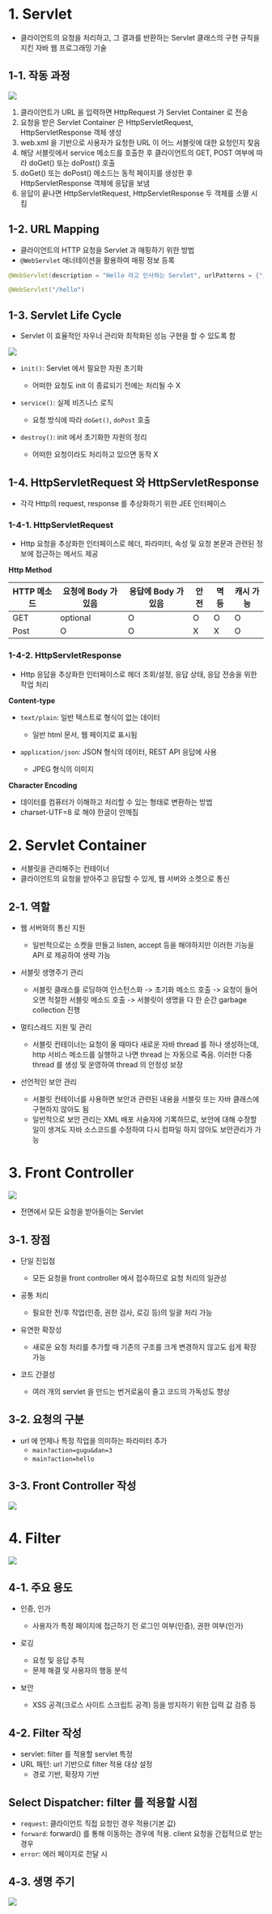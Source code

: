 # 1. Servlet

- 클라이언트의 요청을 처리하고, 그 결과를 반환하는 Servlet 클래스의 구현 규칙을 지킨 자바 웹 프로그래밍 기술

## 1-1. 작동 과정

<img src="./img/1.png">

1. 클라이언트가 URL 을 입력하면 HttpRequest 가 Servlet Container 로 전송
2. 요청을 받은 Servlet Container 은 HttpServletRequest, HttpServletResponse 객체 생성
3. web.xml 을 기반으로 사용자가 요청한 URL 이 어느 서블릿에 대한 요청인지 찾음
4. 해당 서블릿에서 service 메소드를 호출한 후 클라이언트의 GET, POST 여부에 따라 doGet() 또는 doPost() 호출
5. doGet() 또는 doPost() 메소드는 동적 페이지를 생성한 후 HttpServletResponse 객체에 응답을 보냄
6. 응답이 끝나면 HttpServletRequest, HttpServletResponse 두 객체를 소멸 시킴

## 1-2. URL Mapping

- 클라이언트의 HTTP 요청을 Servlet 과 매핑하기 위한 방법
- ```@WebServlet``` 애너테이션을 활용하여 매핑 정보 등록

```java
@WebServlet(description = "Hello 라고 인사하는 Servlet", urlPatterns = {"/hello"}) // URL 매핑 설정
```

```java
@WebServlet("/hello")
```

## 1-3. Servlet Life Cycle

- Servlet 이 효율적인 자우너 관리와 최적화된 성능 구현을 할 수 있도록 함

<img src="./img/2.png">

- ```init()```: Servlet 에서 필요한 자원 초기화
	- 어떠한 요청도 init 이 종료되기 전에는 처리될 수 X

- ```service()```: 실제 비즈니스 로직
	- 요청 방식에 따라 ```doGet()```, ```doPost``` 호출

- ```destroy()```: init 에서 초기화한 자원의 정리
	- 어떠한 요청이라도 처리하고 있으면 동작 X

## 1-4. HttpServletRequest 와 HttpServletResponse

- 각각 Http의 request, response 를 추상화하기 위한 JEE 인터페이스

### 1-4-1. HttpServletRequest
- Http 요청을 추상화한 인터페이스로 헤더, 파라미터, 속성 및 요청 본문과 관련된 정보에 접근하는 메서드 제공

**Http Method**

| HTTP 메소드 | 요청에 Body 가 있음 | 응답에 Body 가 있음 | 안전 | 멱등 | 캐시 가능 |
| --- | --- | --- | --- | --- | --- |
| GET | optional | O | O | O | O |
| Post | O | O | X | X | O |

### 1-4-2. HttpServletResponse
- Http 응답을 추상화한 인터페이스로 헤더 조회/설정, 응답 상태, 응답 전송을 위한 작업 처리

**Content-type**
- ```text/plain```: 일반 텍스트로 형식이 없는 데이터
	- 일반 html 문서, 웹 페이지로 표시됨

- ```application/json```: JSON 형식의 데이터, REST API 응답에 사용
	- JPEG 형식의 이미지

**Character Encoding**
- 데이터를 컴퓨터가 이해하고 처리할 수 있는 형태로 변환하는 방법
- charset-UTF=8 로 해야 한글이 안깨짐

# 2. Servlet Container
- 서블릿을 관리해주는 컨테이너
- 클라이언트의 요청을 받아주고 응답할 수 있게, 웹 서버와 소켓으로 통신

## 2-1. 역할
- 웹 서버와의 통신 지원
	- 일반적으로는 소켓을 만들고 listen, accept 등을 해야하지만 이러한 기능을 API 로 제공하여 생략 가능

- 서블릿 생명주기 관리
	- 서블릿 클래스를 로딩하여 인스턴스화 -> 초기화 메소드 호출 -> 요청이 들어오면 적절한 서블릿 메소드 호출 -> 서블릿이 생명을 다 한 순간 garbage collection 진행

- 멀티스레드 지원 및 관리
	- 서블릿 컨테이너는 요청이 올 때마다 새로운 자바 thread 를 하나 생성하는데, http 서비스 메소드를 실행하고 나면 thread 는 자동으로 죽음. 이러한 다중 thread 를 생성 및 운영하여 thread 의 안정성 보장

- 선언적인 보안 관리
	- 서블릿 컨테이너를 사용하면 보안과 관련된 내용을 서블릿 또는 자바 클래스에 구현하지 않아도 됨
	- 일반적으로 보안 관리는 XML 배포 서술자에 기록하므로, 보안에 대해 수정할 일이 생겨도 자바 소스코드를 수정하여 다시 컴파일 하지 않아도 보안관리가 가능

# 3. Front Controller

<img src="./img/3.png">

- 전면에서 모든 요청을 받아들이는 Servlet

## 3-1. 장점

- 단일 진입점
	- 모든 요청을 front controller 에서 접수하므로 요청 처리의 일관성

- 공통 처리
	- 필요한 전/후 작업(인증, 권한 검사, 로깅 등)의 일괄 처리 가능

- 유연한 확장성
	- 새로운 요청 처리를 추가할 때 기존의 구조를 크게 변경하지 않고도 쉽게 확장 가능

- 코드 간결성
	- 여러 개의 servlet 을 만드는 번거로움이 줄고 코드의 가독성도 향상

## 3-2. 요청의 구분

- url 에 언제나 특정 작업을 의미하는 파라미터 추가
	- ```main?action=gugu&dan=3```
	- ```main?action=hello```

## 3-3. Front Controller 작성

<img src="./img/4.png">

# 4. Filter

<img src="./img/5.png">

## 4-1. 주요 용도

- 인증, 인가
	- 사용자가 특정 페이지에 접근하기 전 로그인 여부(인증), 권한 여부(인가)

- 로깅
	- 요청 및 응답 추적
	- 문제 해결 및 사용자의 행동 분석

- 보안
	- XSS 공격(크로스 사이트 스크립트 공격) 등을 방지하기 위한 입력 값 검증 등

## 4-2. Filter 작성
- servlet: filter 를 적용할 servlet 특정
- URL 패턴: url 기반으로 filter 적용 대상 설정
	- 경로 기반, 확장자 기반

## Select Dispatcher: filter 를 적용할 시점
- ```request```: 클라이언트 직접 요청인 경우 적용(기본 값)
- ```forward```: forward() 를 통해 이동하는 경우에 적용. client 요청을 간접적으로 받는 경우
- ```error```: 에러 페이지로 전달 시

## 4-3. 생명 주기

<img src="./img/6.png">


